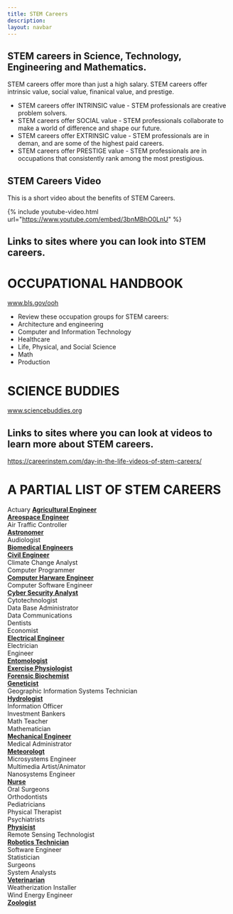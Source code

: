 ```yaml
---
title: STEM Careers
description:
layout: navbar
---
```



## **STEM careers in Science, Technology, Engineering and Mathematics.** 

STEM careers offer more than just a high salary.
STEM careers offer intrinsic value, social value, finanical value, and prestige.  

- STEM careers offer INTRINSIC value - STEM professionals are creative problem solvers.                                    
- STEM careers offer SOCIAL value - STEM professionals collaborate to make a world of difference and shape our future.                
- STEM careers offer EXTRINSIC value - STEM professionals are in deman, and are some of the highest paid careers.                  
- STEM careers offer PRESTIGE value - STEM professionals are in occupations that consistently rank among the most prestigious.          

## **STEM Careers Video**
This is a short video about the benefits of STEM Careers.

{% include youtube-video.html url="https://www.youtube.com/embed/3bnMBhO0LnU" %}
                                                                                     
                                                                                        
                                                                                       
                                                                                     
## **Links to sites where you can look into STEM careers.**
# **OCCUPATIONAL HANDBOOK**
www.bls.gov/ooh
- Review these occupation groups for STEM careers:
- Architecture and engineering
- Computer and Information Technology
- Healthcare
- Life, Physical, and Social Science
- Math
- Production

# **SCIENCE BUDDIES**
www.sciencebuddies.org

## **Links to sites where you can look at videos to learn more about STEM careers.**
https://careerinstem.com/day-in-the-life-videos-of-stem-careers/


# **A PARTIAL LIST OF STEM CAREERS**
Actuary
**[Agricultural Engineer](https://careerinstem.com/product/agricultural-engineer/)**                            
**[Areospace Engineer](https://careerinstem.com/product/aerospace-engineer/)**         
Air Traffic Controller                                
**[Astronomer](https://careerinstem.com/product/astronomer/)**                                                  
Audiologist  
**[Biomedical Engineers](https://careerinstem.com/product/bioengineer/)**               
**[Civil Engineer](https://careerinstem.com/product/civil-engineer/)**                                         
Climate Change Analyst                          
Computer Programmer                           
**[Computer Harware Engineer](https://careerinstem.com/product/computer-engineer/)**                         
Computer Software Engineer                          
**[Cyber Security Analyst](https://careerinstem.com/product/cyber-security-analyst/)**             
Cytotechnologist                              
Data Base Administrator                           
Data Communications                                
Dentists                                             
Economist                                   
**[Electrical Engineer](https://careerinstem.com/product/electrical-engineer/)**                                     
Electrician                                     
Engineer                                    
**[Entomologist](https://careerinstem.com/product/entomologist/)**                                  
**[Exercise Physiologist](https://careerinstem.com/product/exercise-physiologist/)**                                  
**[Forensic Biochemist](https://careerinstem.com/product/forensic-biochemist/)**                   
**[Geneticist](https://careerinstem.com/product/geneticist/)**                              
Geographic Information Systems Technician                       
**[Hydrologist](https://careerinstem.com/product/hydrologist/)**                                 
Information Officer                                  
Investment Bankers                                        
Math Teacher                                        
Mathematician          
**[Mechanical Engineer](https://careerinstem.com/product/mechanical-engineer/)**                       
Medical Administrator       
**[Meteorologt](https://careerinstem.com/product/meteorologist/)**                            
Microsystems Engineer                                       
Multimedia Artist/Animator                               
Nanosystems Engineer                                    
**[Nurse](https://careerinstem.com/product/nurse/)**                                                                                    
Oral Surgeons                                         
Orthodontists                                                
Pediatricians                                              
Physical Therapist                                  
Psychiatrists                                                               
**[Physicist](https://careerinstem.com/product/physicist/)**                                     
Remote Sensing Technologist            
**[Robotics Technician](https://careerinstem.com/product/robotics-technician/)**                   
Software Engineer                                   
Statistician                                   
Surgeons                                               
System Analysts         
**[Veterinarian](https://careerinstem.com/product/veterinarian/)**                           
Weatherization Installer                                
Wind Energy Engineer                                                           
**[Zoologist](https://careerinstem.com/product/zoologist/)**                                       
